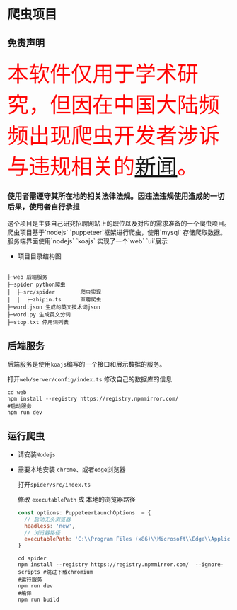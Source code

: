 # 爬虫项目

## 免责声明

<font color="red" size="14">本软件仅用于学术研究，但因在中国大陆频频出现爬虫开发者涉诉与违规相关的[新闻](https://github.com/HiddenStrawberry/Crawler_Illegal_Cases_In_China)。<br></font>

<h3>使用者需遵守其所在地的相关法律法规。因违法违规使用造成的一切后果，使用者自行承担</h3>
这个项目是主要自己研究招聘网站上的职位以及对应的需求准备的一个爬虫项目。
爬虫项目基于`nodejs` `puppeteer`框架进行爬虫，使用`mysql` 存储爬取数据。
服务端界面使用`nodejs`  `koajs` 实现了一个`web` `ui`展示

- 项目目录结构图

```

├─web 后端服务
├─spider python爬虫
│  ├─src/spider        爬虫实现
│  │  ├─zhipin.ts      直聘爬虫
├─word.json 生成的英文技术词json
├─word.py 生成英文分词
├─stop.txt 停用词列表
```

## 后端服务

后端服务是使用`koajs`编写的一个接口和展示数据的服务。

打开`web/server/config/index.ts` 修改自己的数据库的信息

```shell
cd web
npm install --registry https://registry.npmmirror.com/
#启动服务
npm run dev
```

## 运行爬虫

- 请安装`Nodejs` 

- 需要本地安装 `chrome`、或者`edge`浏览器

  打开`spider/src/index.ts`

  修改 `executablePath` 成 本地的浏览器路径

  ```js
  const options: PuppeteerLaunchOptions  = {
    // 启动无头浏览器
    headless: 'new',
    // 浏览器路径
    executablePath: 'C:\\Program Files (x86)\\Microsoft\\Edge\\Application\\msedge.exe'
  }
  ```

  ```shell
  cd spider
  npm install --registry https://registry.npmmirror.com/  --ignore-scripts #跳过下载chromium
  #运行服务
  npm run dev
  #编译
  npm run build
  ```

  